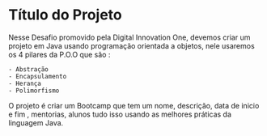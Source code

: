 
# Título do Projeto

Nesse Desafio promovido pela Digital Innovation One, devemos criar um projeto em Java usando programação orientada a objetos, nele usaremos os 4 pilares da P.O.O que são : 
    
    - Abstração 
    - Encapsulamento
    - Herança
    - Polimorfismo 
    
O projeto é criar um Bootcamp que tem um nome, descrição, data de inicio e fim , mentorias, alunos tudo isso usando as melhores práticas da linguagem Java.
